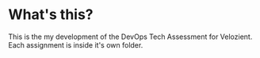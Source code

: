 # What's this?

This is the my development of the DevOps Tech Assessment for Velozient.
Each assignment is inside it's own folder.